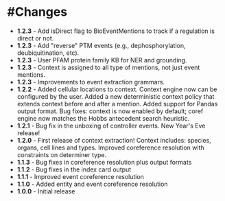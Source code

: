 #Changes
=======
+ **1.2.3** - Add isDirect flag to BioEventMentions to track if a regulation is direct or not.
+ **1.2.3** - Add "reverse" PTM events (e.g., dephosphorylation, deubiquitination, etc).
+ **1.2.3** - User PFAM protein family KB for NER and grounding.
+ **1.2.3** - Context is assigned to all type of mentions, not just event mentions.
+ **1.2.3** - Improvements to event extraction grammars.
+ **1.2.2** - Added cellular locations to context. Context engine now can be configured by the user. Added a new deterministic context policy that extends context before and after a mention. Added support for Pandas output format. Bug fixes: context is now enabled by default; coref engine now matches the Hobbs antecedent search heuristic.
+ **1.2.1** - Bug fix in the unboxing of controller events. New Year's Eve release!
+ **1.2.0** - First release of context extraction! Context includes: species, organs, cell lines and types. Improved coreference resolution with constraints on determiner type.
+ **1.1.3** - Bug fixes in coreference resolution plus output formats
+ **1.1.2** - Bug fixes in the index card output
+ **1.1.1** - Improved event coreference resolution
+ **1.1.0** - Added entity and event coreference resolution
+ **1.0.0** - Initial release
